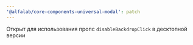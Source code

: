 ```yaml
---
'@alfalab/core-components-universal-modal': patch
---
```


Открыт для использования пропс `disableBackdropClick` в десктопной версии
